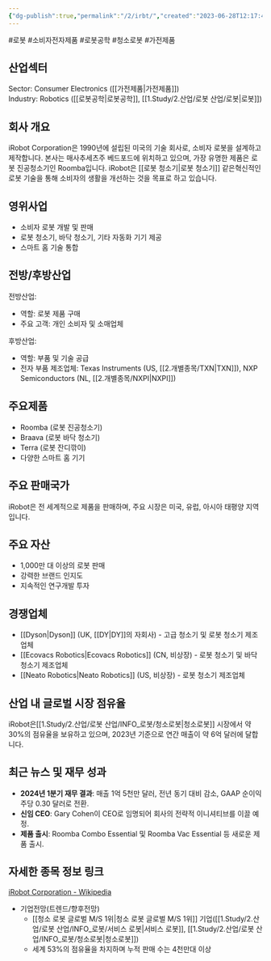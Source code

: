 ```yaml
---
{"dg-publish":true,"permalink":"/2/irbt/","created":"2023-06-28T12:17:45.131+09:00","updated":"2025-06-03T20:05:59.623+09:00"}
---
```


#로봇 #소비자전자제품 #로봇공학 #청소로봇 #가전제품 


## 산업섹터

Sector: Consumer Electronics ([[가전제품\|가전제품]])  
Industry: Robotics ([[로봇공학\|로봇공학]], [[1.Study/2.산업/로봇 산업/로봇\|로봇]])

## 회사 개요

iRobot Corporation은 1990년에 설립된 미국의 기술 회사로, 소비자 로봇을 설계하고 제작합니다. 본사는 매사추세츠주 베드포드에 위치하고 있으며, 가장 유명한 제품은 로봇 진공청소기인 Roomba입니다. iRobot은 [[로봇 청소기\|로봇 청소기]] 같은혁신적인 로봇 기술을 통해 소비자의 생활을 개선하는 것을 목표로 하고 있습니다.

## 영위사업

- 소비자 로봇 개발 및 판매
- 로봇 청소기, 바닥 청소기, 기타 자동화 기기 제공
- 스마트 홈 기술 통합

## 전방/후방산업

전방산업:

- 역할: 로봇 제품 구매
- 주요 고객: 개인 소비자 및 소매업체

후방산업:

- 역할: 부품 및 기술 공급
- 전자 부품 제조업체: Texas Instruments (US, [[2.개별종목/TXN\|TXN]]), NXP Semiconductors (NL, [[2.개별종목/NXPI\|NXPI]])

## 주요제품

- Roomba (로봇 진공청소기)
- Braava (로봇 바닥 청소기)
- Terra (로봇 잔디깎이)
- 다양한 스마트 홈 기기

## 주요 판매국가

iRobot은 전 세계적으로 제품을 판매하며, 주요 시장은 미국, 유럽, 아시아 태평양 지역입니다.

## 주요 자산

- 1,000만 대 이상의 로봇 판매
- 강력한 브랜드 인지도
- 지속적인 연구개발 투자

## 경쟁업체

- [[Dyson\|Dyson]] (UK, [[DY\|DY]]의 자회사) - 고급 청소기 및 로봇 청소기 제조업체
- [[Ecovacs Robotics\|Ecovacs Robotics]] (CN, 비상장) - 로봇 청소기 및 바닥 청소기 제조업체
- [[Neato Robotics\|Neato Robotics]] (US, 비상장) - 로봇 청소기 제조업체

## 산업 내 글로벌 시장 점유율

iRobot은[[1.Study/2.산업/로봇 산업/INFO_로봇/청소로봇\|청소로봇]] 시장에서 약 30%의 점유율을 보유하고 있으며, 2023년 기준으로 연간 매출이 약 6억 달러에 달합니다.

## 최근 뉴스 및 재무 성과

- **2024년 1분기 재무 결과**: 매출 1억 5천만 달러, 전년 동기 대비 감소, GAAP 순이익 주당 0.30 달러로 전환.
- **신임 CEO**: Gary Cohen이 CEO로 임명되어 회사의 전략적 이니셔티브를 이끌 예정.
- **제품 출시**: Roomba Combo Essential 및 Roomba Vac Essential 등 새로운 제품 출시.

## 자세한 종목 정보 링크

[iRobot Corporation - Wikipedia](https://en.wikipedia.org/wiki/IRobot)

 - 기업전망(트렌드/향후전망)
	- [[청소 로봇 글로벌 M/S 1위\|청소 로봇 글로벌 M/S 1위]] 기업([[1.Study/2.산업/로봇 산업/INFO_로봇/서비스 로봇\|서비스 로봇]], [[1.Study/2.산업/로봇 산업/INFO_로봇/청소로봇\|청소로봇]])
	- 세계 53%의 점유율을 차지하며 누적 판매 수는 4천만대 이상